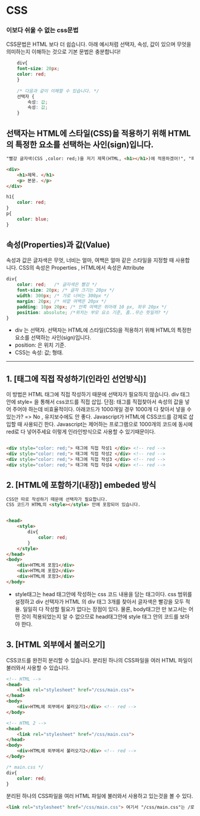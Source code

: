 # CSS

### 이보다 쉬울 수 없는 css문법

CSS문법은 HTML 보다 더 쉽습니다.
아래 예시처럼 선택자, 속성, 값이 있으며 무엇을 의미하는지 이해하는 것으로 기본 문법은 충분합니다!


```CSS
	div{
	font-size: 20px;
	color: red;
	}
	
	/* 다음과 같이 이해할 수 있습니다. */
	선택자 {
		속성: 값;
		속성: 값;
	}

```

## 선택자는 HTML에 스타일(CSS)을 적용하기 위해 HTML의 특정한 요소를 선택하는 사인(sign)입니다.
```HTML
"빨강 글자색(CSS ,color: red;)을 저기 제목(HTML, <h1></h1>)에 적용하겠어!", "파랑 글자색(CSS, color: blue;)은 여기 본문(HTML, <p></p>) 에 적용하겠어!"와 같이 적용할 스타일을 속성(color)과 값(red, blue)으로 나타내고 적용할 대상(H1,P)을 선택자로 나타냅니다.
```

```HTML
<div>
	<h1>제목. </h1>
	<p> 본문. </p>
</div>
```

```CSS
h1{
	color: red;
}
p{
	color: blue;
}
```


## 속성(Properties)과 값(Value)

속성과 값은 글자색은 무엇, 너비는 얼마, 여백은 얼마 같은 스타일을 지정할 때 사용합니다.
CSS의 속성은 Properties , HTML에서 속성은 Attribute

```CSS
div{
	color: red;   /* 글자색은 빨강 */
	font-size: 20px; /* 글자 크기는 20px */
	width: 300px; /* 가로 너비는 300px */
	margin: 20px; /* 바깥 여백은 20px */
	padding: 10px 20px; /* 안쪽 여백은 위아래 10 px, 좌우 20px */
	position: absolute; /*위치는 부모 요소 기준, 흠..무슨 뜻일까? */
}
```
- div 는 선택자. 선택자는 HTML에 스타일(CSS)을 적용하기 위해 HTML의 특정한 요소를 선택하는 사인(sign)입니다.
- position: 은 위치 기준.
- CSS는 속성: 값; 형태.

---

## 1. [태그에 직접 작성하기(인라인 선언방식)]

이 방법은 HTML 태그에 직접 작성하기 때문에 선택자가 필요하지 않습니다.
div 태그 안에 style= 을 통해서 css코드를 직접 삽입.
단점: 태그를 직접찾아서 속성의 값을 넣어 주어야 하는데 비효율적이다. 아래코드가 1000개일 경우 1000개 다 찾아서 넣을 수 있는가? => No , 유지보수에도 안 좋다.
Javascript가 HTML에 CSS코드를 강제로 삽입할 때 사용되긴 한다. 
Javascript는 제어하는 프로그램으로 1000개의 코드에 동시에 red로 다 넣어주세요 이렇게 인라인방식으로 사용할 수 있기때문이다.

```HTML

<div style="color: red;"> 태그에 직접 작성1 </div> <!-- red -->
<div style="color: red;"> 태그에 직접 작성2 </div> <!-- red -->
<div style="color: red;"> 태그에 직접 작성3 </div> <!-- red -->
<div style="color: red;"> 태그에 직접 작성4 </div> <!-- red -->
```

## 2. [HTML에 포함하기(내장)] embeded 방식

```HTML
CSS만 따로 작성하기 때문에 선택자가 필요합니다.
CSS 코드가 HTML의 <style></style> 안에 포함되어 있습니다.


<head>
	<style>
		div{
			color: red;
		}
	</style>
</head>
<body>
	<div>HTML에 포함1</div>
	<div>HTML에 포함2</div>
	<div>HTML에 포함3</div>
</body>
```

- style태그는 head 태그안에 작성하는 css 코드 내용을 담는 태그이다.
css 범위를 설정하고 div 선택자가 HTML 의 div 태그 3개를 찾아서 글자색은 빨강을 모두 적용.
일일히 다 작성할 필요가 없다는 장점이 있다.
물론, body태그안 만 보고서는 어떤 것이 적용되었는지 알 수 없으므로 head태그안에 style 태그 안의 코드를 보아야 한다.


## 3. [HTML 외부에서 불러오기]
CSS코드를 완전히 분리할 수 있습니다.
분리된 하나의 CSS파일을 여러 HTML 파일이 불러와서 사용할 수 있습니다.

```HTML
<!-- HTML -->
<head>
	<link rel="stylesheet" href="/css/main.css">
</head>
<body>
	<div>HTML에 외부에서 불러오기1</div> <!-- red -->
</body>
```

```HTML
<!-- HTML 2 -->
<head>
	<link rel="stylesheet" href="/css/main.css">
</head>
<body>
	<div>HTML에 외부에서 불러오기2</div> <!-- red -->
</body>
```

```CSS
/* main.css */
div{
	color: red;
}
```
분리된 하나의 CSS파일을 여러 HTML 파일에 불러와서 사용하고 있는것을 볼 수 있다.
```HTML
<link rel="stylesheet" href="/css/main.css"> 여기서 "/css/main.css"는 /로 시작하므로 절대경로를 의미한다. 
```

